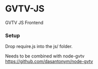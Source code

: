 GVTV-JS
=======

GVTV JS Frontend

### Setup

Drop require.js into the js/ folder.

Needs to be combined with node-gvtv
https://github.com/dasantonym/node-gvtv
